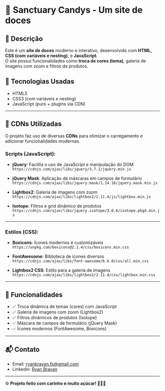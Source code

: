 # 🍬 Sanctuary Candys - Um site de doces   

## 📜 Descrição  

Este é um **site de doces** moderno e interativo, desenvolvido com **HTML, CSS (com variáveis e nesting)**, e **JavaScript**.  
O site possui funcionalidades como **troca de cores (tema)**, galeria de imagens com zoom e filtros de produtos.  

## 🚀 Tecnologias Usadas  

- HTML5  
- CSS3 (com variáveis e nesting)  
- JavaScript (puro + plugins via CDN)  

---

## 🧰 CDNs Utilizadas  

O projeto faz uso de diversas **CDNs** para otimizar o carregamento e adicionar funcionalidades modernas.  

### Scripts (JavaScript):  

- **jQuery**: Facilita o uso de JavaScript e manipulação do DOM  
  `https://cdnjs.com/ajax/libs/jquery/3.7.1/jquery.min.js`  

- **jQuery Mask**: Aplicação de máscaras em campos de formulário  
  `https://cdnjs.com/ajax/libs/jquery.mask/1.14.16/jquery.mask.min.js`  

- **Lightbox2**: Galeria de imagens com zoom  
  `https://cdnjs.com/ajax/libs/lightbox2/2.11.4/js/lightbox.min.js`  

- **Isotope**: Filtros e grid dinâmico de produtos  
  `https://cdnjs.com/ajax/libs/jquery.isotope/3.0.6/isotope.pkgd.min.js`  

---

### Estilos (CSS):  

- **Boxicons**: Ícones modernos e customizáveis  
  `https://unpkg.com/boxicons@2.1.4/css/boxicons.min.css`  

- **FontAwesome**: Biblioteca de ícones diversos  
  `https://cdnjs.com/ajax/libs/font-awesome/6.6.0/css/all.min.css`  

- **Lightbox2 CSS**: Estilo para a galeria de imagens  
  `https://cdnjs.com/ajax/libs/lightbox2/2.11.4/css/lightbox.min.css`  

---

## 🎨 Funcionalidades  

- ✅ Troca dinâmica de temas (cores) com JavaScript  
- ✅ Galeria de imagens com zoom (Lightbox2)  
- ✅ Filtros dinâmicos de produtos (Isotope)  
- ✅ Máscara de campos de formulário (jQuery Mask)  
- ✅ Ícones modernos (FontAwesome, Boxicons)  
---

## 📬 Contato  

- Email: ryanbrayan.fs@gmail.com  
- Linkedin: [Ryan Brayan](https://www.linkedin.com/in/ryan-brayan-franca-souza-35968723b/)  

---

️⚙️ **Projeto feito com carinho e muito açúcar! 🌭🍫🍬**

